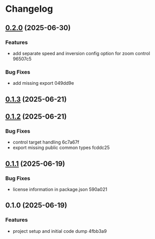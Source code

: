 # Changelog

## [0.2.0](https://github.com/gergely-ferenczy/three-bits/compare/v0.1.3...v0.2.0) (2025-06-30)

### Features

- add separate speed and inversion config option for zoom control 96507c5

### Bug Fixes

- add missing export 049dd9e

## [0.1.3](https://github.com/gergely-ferenczy/three-bits/compare/v0.1.2...v0.1.3) (2025-06-21)

## [0.1.2](https://github.com/gergely-ferenczy/three-bits/compare/v0.1.1...v0.1.2) (2025-06-21)

### Bug Fixes

- control target handling 6c7a67f
- export missing public common types fcddc25

## [0.1.1](https://github.com/gergely-ferenczy/three-bits/compare/v0.1.0...v0.1.1) (2025-06-19)

### Bug Fixes

- license information in package.json 590a021

## 0.1.0 (2025-06-19)

### Features

- project setup and initial code dump 4fbb3a9
